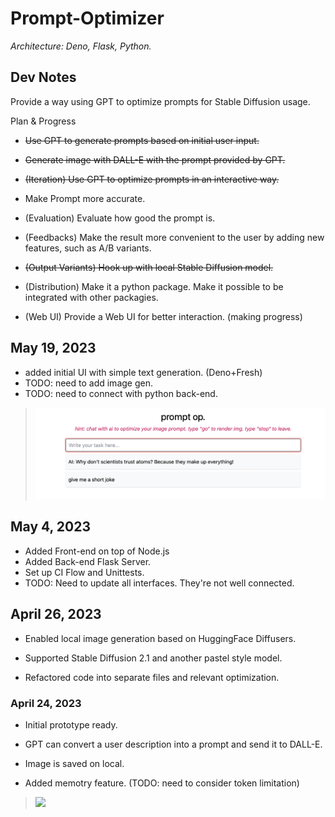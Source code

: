 # Prompt-Optimizer

*Architecture: Deno, Flask, Python.*

## Dev Notes

Provide a way using GPT to optimize prompts for Stable Diffusion usage.

Plan & Progress

- ~~Use GPT to generate prompts based on initial user input.~~

- ~~Generate image with DALL-E with the prompt provided by GPT.~~

- ~~(Iteration) Use GPT to optimize prompts in an interactive way.~~

- Make Prompt more accurate.

- (Evaluation) Evaluate how good the prompt is.

- (Feedbacks) Make the result more convenient to the user by adding new features, such as A/B variants.

- ~~(Output Variants) Hook up with local Stable Diffusion model.~~

- (Distribution) Make it a python package. Make it possible to be integrated with other packagies. 

- (Web UI) Provide a Web UI for better interaction. (making progress)

## May 19, 2023
- added initial UI with simple text generation. (Deno+Fresh)
- TODO: need to add image gen.
- TODO: need to connect with python back-end.
> ![](./attachments/initial_ui.png)

## May 4, 2023
- Added Front-end on top of Node.js
- Added Back-end Flask Server.
- Set up CI Flow and Unittests.
- TODO: Need to update all interfaces. They're not well connected.

## April 26, 2023

- Enabled local image generation based on HuggingFace Diffusers.

- Supported Stable Diffusion 2.1 and another pastel style model.

- Refactored code into separate files and relevant optimization.

### April 24, 2023

- Initial prototype ready.

- GPT can convert a user description into a prompt and send it to DALL-E.

- Image is saved on local.

- Added memotry feature. (TODO: need to consider token limitation)

> ![](./attachments/example.png)

